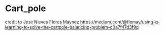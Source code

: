 # Cart_pole

credit to Jose Nieves Flores Maynez 
https://medium.com/@flomay/using-q-learning-to-solve-the-cartpole-balancing-problem-c0a7f47d3f9d
